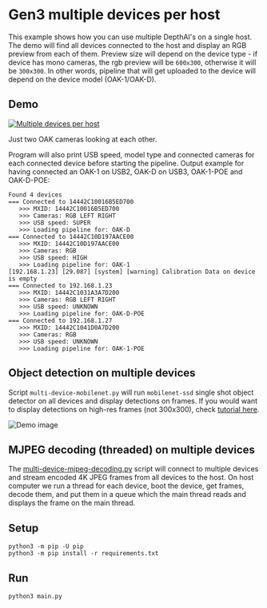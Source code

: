 # Gen3 multiple devices per host

This example shows how you can use multiple DepthAI's on a single host. The demo will find all devices connected to the host and display an RGB preview from each of them. Preview size will depend on the device type - if device has mono cameras, the rgb preview will be `600x300`, otherwise it will be `300x300`. In other words,  pipeline that will get uploaded to the device will depend on the device model (OAK-1/OAK-D).

## Demo

[![Multiple devices per host](https://user-images.githubusercontent.com/18037362/113307040-01d83c00-9305-11eb-9a42-c69c72a5dba5.gif)](https://www.youtube.com/watch?v=N1IY2CfhmEc "Multiple devices per host")

Just two OAK cameras looking at each other.

Program will also print USB speed, model type and connected cameras for each connected device before starting the pipeline. Output example for having connected an OAK-1 on USB2, OAK-D on USB3, OAK-1-POE and OAK-D-POE:

```
Found 4 devices
=== Connected to 14442C10016B5ED700
   >>> MXID: 14442C10016B5ED700
   >>> Cameras: RGB LEFT RIGHT
   >>> USB speed: SUPER
   >>> Loading pipeline for: OAK-D
=== Connected to 14442C10D197AACE00
   >>> MXID: 14442C10D197AACE00
   >>> Cameras: RGB
   >>> USB speed: HIGH
   >>> Loading pipeline for: OAK-1
[192.168.1.23] [29.087] [system] [warning] Calibration Data on device is empty
=== Connected to 192.168.1.23
   >>> MXID: 14442C1031A3A7D200
   >>> Cameras: RGB LEFT RIGHT
   >>> USB speed: UNKNOWN
   >>> Loading pipeline for: OAK-D-POE
=== Connected to 192.168.1.27
   >>> MXID: 14442C1041D0A7D200
   >>> Cameras: RGB
   >>> USB speed: UNKNOWN
   >>> Loading pipeline for: OAK-1-POE
```

## Object detection on multiple devices

Script `multi-device-mobilenet.py` will run `mobilenet-ssd` single shot object detector on all devices and display detections on frames.
If you would want to display detections on high-res frames (not 300x300), check [tutorial here](https://docs.luxonis.com/projects/api/en/latest/tutorials/dispaying_detections/).

![Demo image](https://user-images.githubusercontent.com/18037362/146223605-e4fd0fb3-7cf9-40a0-87e0-73d63a46eb2d.png)

## MJPEG decoding (threaded) on multiple devices

The [multi-device-mjpeg-decoding.py](multi-device-mjpeg-decoding.py) script will connect to multiple devices and stream encoded 4K JPEG frames from all devices to the host. On host computer we run a thread for each device, boot the device, get frames,
decode them, and put them in a queue which the main thread reads and displays the frame on the main thread.

## Setup

```
python3 -m pip -U pip
python3 -m pip install -r requirements.txt
```

## Run

```
python3 main.py
```
